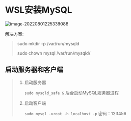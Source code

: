 # WSL安装MySQL

![image-20220801225338088](https://raw.githubusercontent.com/tiaotiaopig/feng-images-store/main/images/image-20220801225338088.png)

解决方案:

> sudo mkdir -p /var/run/mysqld
>
> sudo chown mysql /var/run/mysqld/

## 启动服务器和客户端

> 1. 启动服务器
>
>    `sudo mysqld_safe &` 后台启动MySQL服务器进程
>
> 2. 启动客户端
>
>    `sudo mysql -uroot -h localhost -p` 密码：123456
